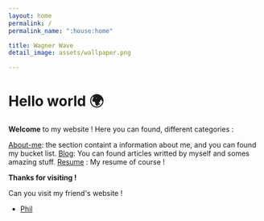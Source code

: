 ```yaml
---
layout: home
permalink: /
permalink_name: ":house:home"

title: Wagner Wave
detail_image: assets/wallpaper.png

---
```


# Hello world :earth_africa:

**Welcome** to my website ! Here you can found, different categories :

[About-me](/about-me): the section containt a information about me, and you can found my bucket list.
[Blog](/blog): You can found articles writted by myself and somes amazing stuff.
[Resume](/resume) : My resume of course !

**Thanks for visiting !**

Can you visit my friend's website !

* [Phil](https://philippeloctaux.com/)